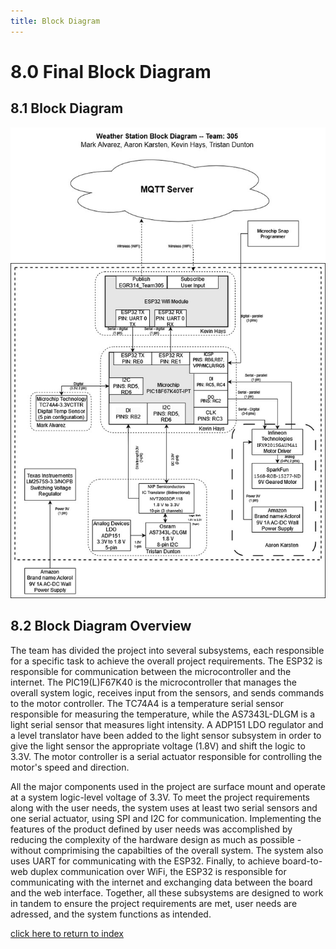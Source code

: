 ```yaml
---
title: Block Diagram
---
```


# 8.0 Final Block Diagram
## 8.1 Block Diagram

![Figure 8A: Block Diagram.](/photos/block1.jpg "Figure 8A: Block Diagram.")

## 8.2 Block Diagram Overview
The team has divided the project into several subsystems, each responsible for a specific task to achieve the overall project requirements. The ESP32 is responsible for communication between the microcontroller and the internet. The PIC19(L)F67K40 is the microcontroller that manages the overall system logic, receives input from the sensors, and sends commands to the motor controller. The TC74A4 is a temperature serial sensor responsible for measuring the temperature, while the AS7343L-DLGM is a light serial sensor that measures light intensity. A ADP151 LDO regulator and a level translator have been added to the light sensor subsystem in order to give the light sensor the appropriate voltage (1.8V) and shift the logic to 3.3V. The motor controller is a serial actuator responsible for controlling the motor's speed and direction. 

All the major components used in the project are surface mount and operate at a system logic-level voltage of 3.3V. To meet the project requirements along with the user needs, the system uses at least two serial sensors and one serial actuator, using SPI and I2C for communication. Implementing the features of the product defined by user needs was accomplished by reducing the complexity of the hardware design as much as possible - without comprimising the capabilties of the overall system. The system also uses UART for communicating with the ESP32. Finally, to achieve board-to-web duplex communication over WiFi, the ESP32 is responsible for communicating with the internet and exchanging data between the board and the web interface. Together, all these subsystems are designed to work in tandem to ensure the project requirements are met, user needs are adressed, and the system functions as intended.

[click here to return to index](/index)
